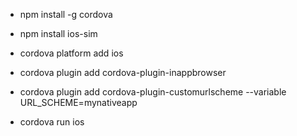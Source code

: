 * npm install -g cordova

* npm install ios-sim

* cordova platform add ios

* cordova plugin add cordova-plugin-inappbrowser

* cordova plugin add cordova-plugin-customurlscheme --variable URL_SCHEME=mynativeapp

* cordova run ios  
